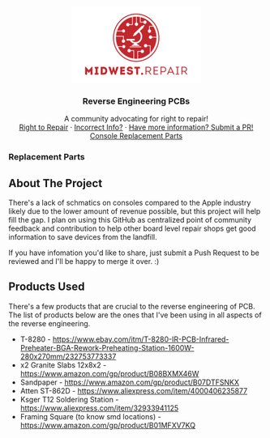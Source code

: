 <!-- PROJECT LOGO -->
<br />
<p align="center">
  <a href="https://github.com/midwest-repair/Reverse-Engineering">
    <img src="images/Logo.png" alt="Logo" width="256" height="150">
  </a>

  <h3 align="center">Reverse Engineering PCBs</h3>

  <p align="center">
    A community advocating for right to repair!
    <br />
    <a href="https://www.repair.org/stand-up">Right to Repair</a>
    ·
    <a href="https://github.com/midwest-repair/Reverse-Engineering/issues">Incorrect Info?</a>
    ·
    <a href="https://github.com/midwest-repair/Reverse-Engineering/pulls">Have more information? Submit a PR!</a>
    <br />
    <a href="https://github.com/midwest-repair/Reverse-Engineering/blob/main/Replacement_Console_Parts.md">Console Replacement Parts</a>
  </p>
</p>

### Replacement Parts

## About The Project

There's a lack of schmatics on consoles compared to the Apple industry likely due to the lower amount of revenue possible, but this project will help fill the gap. 
I plan on using this GitHub as centralized point of community feedback and contribution to help other board level repair shops get good information to save devices from the landfill. 

If you have infomation you'd like to share, just submit a Push Request to be reviewed and I'll be happy to merge it over. :)

## Products Used

There's a few products that are crucial to the reverse engineering of PCB. 
The list of products below are the ones that I've been using in all aspects of the reverse engineering. 

* T-8280 - https://www.ebay.com/itm/T-8280-IR-PCB-Infrared-Preheater-BGA-Rework-Preheating-Station-1600W-280x270mm/232753773337
* x2 Granite Slabs 12x8x2 - https://www.amazon.com/gp/product/B08BXMX46W
* Sandpaper - https://www.amazon.com/gp/product/B07DTFSNKX
* Atten ST-862D - https://www.aliexpress.com/item/4000406235877
* Ksger T12 Soldering Station - https://www.aliexpress.com/item/32933941125
* Framing Square (to know smd locations) - https://www.amazon.com/gp/product/B01MFXV7KQ
